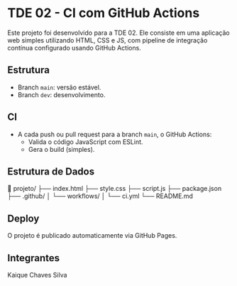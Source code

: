 # TDE 02 - CI com GitHub Actions

Este projeto foi desenvolvido para a TDE 02. Ele consiste em uma aplicação web simples utilizando HTML, CSS e JS, com pipeline de integração contínua configurado usando GitHub Actions.

## Estrutura
- Branch `main`: versão estável.
- Branch `dev`: desenvolvimento.

## CI
- A cada push ou pull request para a branch `main`, o GitHub Actions:
  - Valida o código JavaScript com ESLint.
  - Gera o build (simples).

## Estrutura de Dados
📁 projeto/
├── index.html
├── style.css
├── script.js
├── package.json
├── .github/
│ └── workflows/
│ └── ci.yml
└── README.md

## Deploy
O projeto é publicado automaticamente via GitHub Pages.


## Integrantes
Kaique Chaves Silva